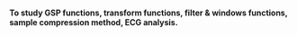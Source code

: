 #### To study GSP functions, transform functions, filter & windows functions, sample compression method, ECG analysis.